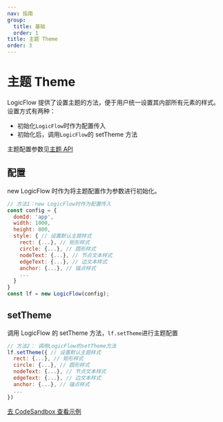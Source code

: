 ```yaml
---
nav: 指南
group:
  title: 基础
  order: 1
title: 主题 Theme
order: 3
---
```


# 主题 Theme

LogicFlow 提供了设置主题的方法，便于用户统一设置其内部所有元素的样式。
设置方式有两种：

- 初始化`LogicFlow`时作为配置传入
- 初始化后，调用`LogicFlow`的 setTheme 方法

主题配置参数见[主题 API](api/theme-api)

## 配置

new LogicFlow 时作为将主题配置作为参数进行初始化。

```jsx | pure
// 方法1：new LogicFlow时作为配置传入
const config = {
  domId: 'app',
  width: 1000,
  height: 800,
  style: { // 设置默认主题样式
    rect: {...}, // 矩形样式
    circle: {...}, // 圆形样式
    nodeText: {...}, // 节点文本样式
    edgeText: {...}, // 边文本样式
    anchor: {...}, // 锚点样式
    ...
  }
}
const lf = new LogicFlow(config);
```

## setTheme

调用 LogicFlow 的 setTheme 方法，`lf.setTheme`进行主题配置

```jsx | pure
// 方法2： 调用LogicFlow的setTheme方法
lf.setTheme({ // 设置默认主题样式
  rect: {...}, // 矩形样式
  circle: {...}, // 圆形样式
  nodeText: {...}, // 节点文本样式
  edgeText: {...}, // 边文本样式
  anchor: {...}, // 锚点样式
  ...
})
```

<a href="https://codesandbox.io/embed/logicflow-step6-err2o?fontsize=14&hidenavigation=1&theme=dark&view=preview" target="_blank"> 去 CodeSandbox 查看示例</a>
